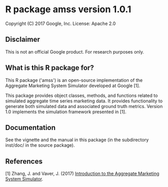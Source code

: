 # R package amss version 1.0.1

Copyright (C) 2017 Google, Inc.
License: Apache 2.0

## Disclaimer

This is not an official Google product. For research purposes only.

## What is this R package for?

This R package ('amss') is an open-source implementation of the Aggregate
Marketing System Simulator developed at Google [1].

This package provides object classes, methods, and functions related to
simulated aggregate time series marketing data. It provides functionality to
generate both simulated data and associated ground truth metrics. Version 1.0
implements the simulation framework presented in [1].

## Documentation

See the vignette and the manual in this package (in the subdirectory inst/doc/
in the source package).

## References

[1] Zhang, J. and Vaver, J. (2017)
    [Introduction to the Aggregate Marketing System Simulator](https://research.google.com).
